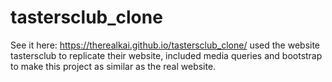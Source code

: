 # tastersclub_clone
See it here: https://therealkai.github.io/tastersclub_clone/
used the website tastersclub to replicate their website, included media queries and bootstrap to make this project as similar as the real website.
